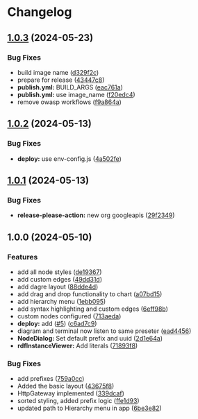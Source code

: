 # Changelog

## [1.0.3](https://github.com/telicent-oss/telicent-instance/compare/v1.0.2...v1.0.3) (2024-05-23)


### Bug Fixes

* build image name ([d329f2c](https://github.com/telicent-oss/telicent-instance/commit/d329f2cb666c6db2add4c31dbf08db1287b0e0cb))
* prepare for release ([43447c8](https://github.com/telicent-oss/telicent-instance/commit/43447c8a86c5eecf74c91ba2cddbf8a301ae6a6c))
* **publish.yml:** BUILD_ARGS ([eac761a](https://github.com/telicent-oss/telicent-instance/commit/eac761a40a92cea61cc471e7de67f442fcbc9720))
* **publish.yml:** use image_name ([f20edc4](https://github.com/telicent-oss/telicent-instance/commit/f20edc4ec834e94113f3df892147f4ee14019e10))
* remove owasp workflows ([f9a864a](https://github.com/telicent-oss/telicent-instance/commit/f9a864a7fd80a49fc65c99fb76519c6f7d65a475))

## [1.0.2](https://github.com/telicent-oss/telicent-instance/compare/v1.0.1...v1.0.2) (2024-05-13)


### Bug Fixes

* **deploy:** use env-config.js ([4a502fe](https://github.com/telicent-oss/telicent-instance/commit/4a502fe5f4f58047e00a8a5532c41d68c4f251d7))

## [1.0.1](https://github.com/telicent-oss/telicent-instance/compare/v1.0.0...v1.0.1) (2024-05-13)


### Bug Fixes

* **release-please-action:** new org googleapis ([29f2349](https://github.com/telicent-oss/telicent-instance/commit/29f2349e4ed3d74fa7d2af421cbddb6725a8c602))

## 1.0.0 (2024-05-10)


### Features

* add all node styles ([de19367](https://github.com/telicent-oss/telicent-instance/commit/de193673062b9348c42778e01e4d1369ff157d14))
* add custom edges ([49dd31d](https://github.com/telicent-oss/telicent-instance/commit/49dd31d9cf69085c54ecf961419c2c7224f6290a))
* add dagre layout ([88dde4d](https://github.com/telicent-oss/telicent-instance/commit/88dde4d176dbcb58b119aab21a4f8cd9af098433))
* add drag and drop functionality to chart ([a07bd15](https://github.com/telicent-oss/telicent-instance/commit/a07bd15cc3efd28c2357c224a381aba549c7e8f2))
* add hierarchy menu ([1ebb095](https://github.com/telicent-oss/telicent-instance/commit/1ebb09570f700eccfd03e03367821c4b61b38020))
* add syntax highlighting and custom edges ([6eff98b](https://github.com/telicent-oss/telicent-instance/commit/6eff98b153cb16cacf329bae441eccba42299389))
* custom nodes configured ([713aeda](https://github.com/telicent-oss/telicent-instance/commit/713aeda7f1378fb19cfe42407e7718c6b7a9fe4c))
* **deploy:** add ([#5](https://github.com/telicent-oss/telicent-instance/issues/5)) ([c6ad7c9](https://github.com/telicent-oss/telicent-instance/commit/c6ad7c93c84be4f177d9c0aae29939ea188a3353))
* diagram and terminal now listen to same preseter ([ead4456](https://github.com/telicent-oss/telicent-instance/commit/ead4456bfc4c7689c2717f0c150a469a8f3fa61a))
* **NodeDialog:** Set default prefix and uuid ([2d1e64a](https://github.com/telicent-oss/telicent-instance/commit/2d1e64aede6fadafe9b3b125f4f53d4c4e5fa59f))
* **rdfInstanceViewer:** Add literals ([71893f8](https://github.com/telicent-oss/telicent-instance/commit/71893f87b4bdb7018a0bccc65ce5181bf243373c))


### Bug Fixes

* add prefixes ([759a0cc](https://github.com/telicent-oss/telicent-instance/commit/759a0cc0dfc7f93da347d21b955d797ca8fbcd08))
* Added the basic layout ([43675f8](https://github.com/telicent-oss/telicent-instance/commit/43675f8dedfe206aa37d42d3e8728231c870b5fc))
* HttpGateway implemented ([339dcaf](https://github.com/telicent-oss/telicent-instance/commit/339dcafc15c43b9055fd6c1675ec33c70653743e))
* sorted styling, added prefix logic ([ffe1d93](https://github.com/telicent-oss/telicent-instance/commit/ffe1d93f137f915c161be31ba1bc7dbfbc6c2e4c))
* updated path to Hierarchy menu in app ([6be3e82](https://github.com/telicent-oss/telicent-instance/commit/6be3e825f8afdbf20e05b9833607ceb450496669))
